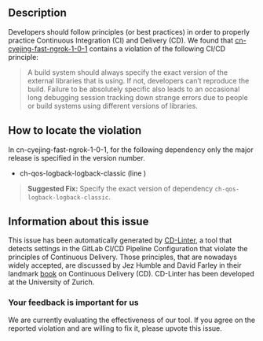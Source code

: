 
## Description
Developers should follow principles (or best practices) in order to properly practice Continuous Integration (CI) and Delivery (CD).
We found that [cn-cyejing-fast-ngrok-1-0-1](https://gitlab.com/cyejing/fast-ngrok/blob/master/.gitlab-ci.yml) contains a violation of the following CI/CD principle:

> A build system should always specify the exact version of the external libraries that is using.
If not, developers can’t reproduce the build. Failure to be absolutely specific also leads to an occasional long debugging session tracking down strange errors due to people or build systems using different versions of libraries.

## How to locate the violation

In cn-cyejing-fast-ngrok-1-0-1, for the following dependency only the major release is specified in the version number.

* ch-qos-logback-logback-classic (line )

> **Suggested Fix:** Specify the exact version of dependency `ch-qos-logback-logback-classic`.

## Information about this issue

This issue has been automatically generated by [CD-Linter](https://gitlab.com/Jancso/configuration-analytics), a tool that detects settings in the GitLab CI/CD Pipeline Configuration that violate the principles of Continuous Delivery. Those principles, that are nowadays widely accepted, are discussed by Jez Humble and David Farley in their landmark [book](https://www.oreilly.com/library/view/continuous-delivery-reliable/9780321670250/) on Continuous Delivery (CD). CD-Linter has been developed at the University of Zurich.

### Your feedback is important for us
We are currently evaluating the effectiveness of our tool. If you agree on the reported violation and are willing to fix it, please upvote this issue.